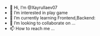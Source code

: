 - 👋 Hi, I’m @Xayrullaev07
- 👀 I’m interested in play game
- 🌱 I’m currently learning Frontend,Backend:
- 💞️ I’m looking to collaborate on ...
- 📫 How to reach me ...

<!---
Xayrullaev07/Xayrullaev07 is a ✨ special ✨ repository because its `README.md` (this file) appears on your GitHub profile.
You can click the Preview link to take a look at your changes.
--->
